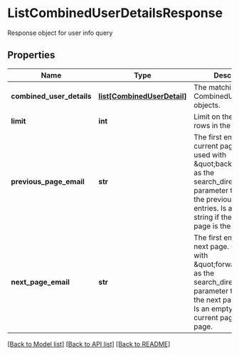 # ListCombinedUserDetailsResponse

Response object for user info query
## Properties
Name | Type | Description | Notes
------------ | ------------- | ------------- | -------------
**combined_user_details** | [**list[CombinedUserDetail]**](CombinedUserDetail.md) | The matching CombinedUserDetail objects. | [optional] 
**limit** | **int** | Limit on the number of rows in the response | 
**previous_page_email** | **str** | The first email on the current page. Can be used with \&quot;backwards\&quot; as the search_direction_query parameter to retrieve the previous page&#39;s entries. Is an empty string if the current page is the first page.  | [optional] 
**next_page_email** | **str** | The first email on the next page. Can be used with \&quot;forwards\&quot; as the search_direction_query parameter to retrieve the next page&#39;s entries. Is an empty string if the current page is the last page.  | [optional] 

[[Back to Model list]](../README.md#documentation-for-models) [[Back to API list]](../README.md#documentation-for-api-endpoints) [[Back to README]](../README.md)


